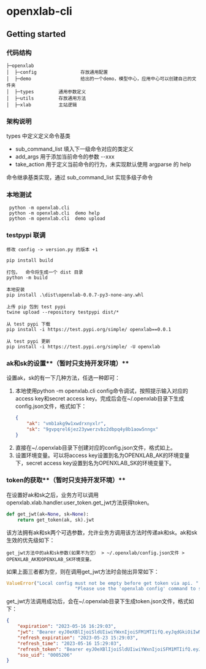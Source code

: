# openxlab-cli

## Getting started

### 代码结构

```
├─openxlab
│  ├─config                存放通用配置
│  ├─demo                  给出的一个demo，模型中心，应用中心可以创建自己的文件夹
│  ├─types		   通用参数定义
│  ├─utils		   存放通用方法
│  ├─xlab		   主站逻辑
```

### 架构说明

types 中定义定义命令基类

- sub_command_list 	填入下一级命令对应的类定义
- add_args        		用于添加当前命令的参数  --xxx
- take_action 		用于定义当前命令的行为，未实现默认使用 argparse 的 help

命令继承基类实现，通过 sub_command_list 实现多级子命令

### 本地测试

```
 python -m openxlab.cli
 python -m openxlab.cli  demo help  
 python -m openxlab.cli  demo upload
```

### testpypi 联调

```
修改 config -> version.py 的版本 +1

pip install build

打包，  命令将生成一个 dist 目录
python -m build

本地安装
pip install .\dist\openxlab-0.0.7-py3-none-any.whl

上传 pip 包到 test pypi
twine upload --repository testpypi dist/*

从 test pypi 下载
pip install -i https://test.pypi.org/simple/ openxlab==0.0.1

从 test pypi 更新
pip install -i https://test.pypi.org/simple/ -U openxlab
```

### ak和sk的设置**（暂时只支持开发环境）**
设置ak，sk的有一下几种方法，任选一种即可：
1. 本地使用python -m openxlab.cli config命令调试，按照提示输入对应的access key和secret access key。完成后会在~/.openxlab目录下生成config.json文件，格式如下：
    ```json
    {
        "ak": "vmb1akg9w1xwdrxnyxlr",
        "sk": "9gvpqrel6jez23ywerzvbz2dbpq4y8b1aow5nngx"
    }
    ```
2. 直接在~/.openxlab目录下创建对应的config.json文件，格式如上。
3. 设置环境变量。可以将access key设置到名为OPENXLAB_AK的环境变量下，secret access key设置到名为OPENXLAB_SK的环境变量下。


### token的获取**（暂时只支持开发环境）**
在设置好ak和sk之后，业务方可以调用openxlab.xlab.handler.user_token.get_jwt方法获得token。
```python
def get_jwt(ak=None, sk=None):
    return get_token(ak, sk).jwt
```
该方法拥有ak和sk两个可选参数，允许业务方调用该方法时传递ak和sk。ak和sk生效的优先级如下：
```
get_jwt方法中的ak和sk参数(如果不为空） > ~/.openxlab/config.json文件 > OPENXLAB_AK和OPENXLAB_SK环境变量。   
```
如果上面三者都为空，则在调用get_jwt方法时会抛出异常如下：
```python
ValueError("Local config must not be empty before get token via api. "
                         "Please use the 'openxlab config' command to set the config")
```
get_jwt方法调用成功后，会在~/.openxlab目录下生成token.json文件，格式如下：
```json
{
    "expiration": "2023-05-16 16:29:03",
    "jwt": "Bearer eyJ0eXBlIjoiSldUIiwiYWxnIjoiSFM1MTIifQ.eyJqdGkiOiIwMDA1MjA2Iiwicm9sIjoiUk9MRV9BRE1JTiIsImlzcyI6Ik9wZW5YTGFiIiwiaWF0IjoxNjg0MjIyMTQzLCJwaG9uZSI6IjE1ODIxOTkyMzg1IiwiYWsiOiJ2bWIxYWtnOXcxeHdkcnhueXhsciIsImVtYWlsIjoiMjkwMjMyNDc1MUBxcS5jb20iLCJleHAiOjE2ODQyMjU3NDN9.YnM7oPgKubc6jSBvb07usgjjKnCUiNi3RB1SlJC4uMHZ52MWbAJE7PeB8VpUF0sDoi_VWvgfVyRcMRJkamSWig",
    "refresh_expiration": "2023-05-23 15:29:03",
    "refresh_time": "2023-05-16 15:29:03",
    "refresh_token": "Bearer eyJ0eXBlIjoiSldUIiwiYWxnIjoiSFM1MTIifQ.eyJzc291aWQiOiIwMDA1MjA2IiwiaXNSZWZyZXNoVG9rZW4iOnRydWUsImFrIjoidm1iMWFrZzl3MXh3ZHJ4bnl4bHIiLCJleHAiOjE2ODQ4MjY5NDN9.jn6quSfxj5-198onX31GAeS024KZgDGDus2xosrakozd1f7hyvXTrh5DJHDdp6_foOQQcJSRxEUPfdkfXVRvoA",
    "sso_uid": "0005206"
}
```